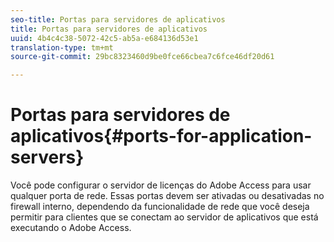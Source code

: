 ```yaml
---
seo-title: Portas para servidores de aplicativos
title: Portas para servidores de aplicativos
uuid: 4b4c4c38-5072-42c5-ab5a-e684136d53e1
translation-type: tm+mt
source-git-commit: 29bc8323460d9be0fce66cbea7c6fce46df20d61

---
```



# Portas para servidores de aplicativos{#ports-for-application-servers}

Você pode configurar o servidor de licenças do Adobe Access para usar qualquer porta de rede. Essas portas devem ser ativadas ou desativadas no firewall interno, dependendo da funcionalidade de rede que você deseja permitir para clientes que se conectam ao servidor de aplicativos que está executando o Adobe Access.
